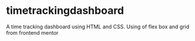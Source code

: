 # timetrackingdashboard
A time tracking dashboard using HTML and CSS. Using of flex box and grid from frontend mentor
